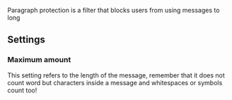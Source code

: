 Paragraph protection is a filter that blocks users from using messages to long

## Settings

### Maximum amount
This setting refers to the length of the message, remember that it does not count word but
characters inside a message and whitespaces or symbols count too!
